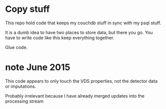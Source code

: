 # Copy stuff

This repo hold code that keeps my couchdb stuff in sync with my psql
stuff.

It is a dumb idea to have two places to store data, but there you go.
You have to write code like this keep everything together.

Glue code.

# note June 2015

This code appears to only touch the VDS properties, not the detector
data or imputations.

Probably irrelevant because I have already merged updates into the
processing stream
